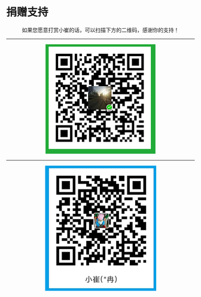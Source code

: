 捐赠支持
========================


<center> 如果您愿意打赏小崔的话，可以扫描下方的二维码，感谢你的支持！</center>

--------------------------------------------





<div align=center>

![微信](../images/wx_pay.png)
</div>


--------------------------------------------




<div align=center>

![支付宝](../images/ali_pay.png)
</div>
